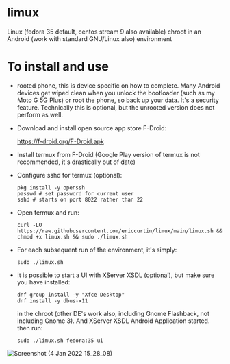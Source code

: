# limux

Linux (fedora 35 default, centos stream 9 also available) chroot in an Android (work with standard GNU/Linux also)  environment

# To install and use

- rooted phone, this is device specific on how to complete. Many Android devices get wiped clean when you unlock the bootloader (such as my Moto G 5G Plus) or root the phone, so back up your data. It's a security feature. Technically this is optional, but the unrooted version does not perform as well.

- Download and install open source app store F-Droid:

  https://f-droid.org/F-Droid.apk

- Install termux from F-Droid (Google Play version of termux is not recommended, it's drastically out of date)

- Configure sshd for termux (optional):

  ```
  pkg install -y openssh
  passwd # set password for current user
  sshd # starts on port 8022 rather than 22
  ```

- Open termux and run:

  ```
  curl -LO https://raw.githubusercontent.com/ericcurtin/limux/main/limux.sh && chmod +x limux.sh && sudo ./limux.sh
  ```

- For each subsequent run of the environment, it's simply:

  ```
  sudo ./limux.sh
  ```

- It is possible to start a UI with XServer XSDL (optional), but make sure you have installed:

  ```
  dnf group install -y "Xfce Desktop"
  dnf install -y dbus-x11
  ```

  in the chroot (other DE's work also, including Gnome Flashback, not including Gnome 3). And XServer XSDL Android Application started. then run:

  ```
  sudo ./limux.sh fedora:35 ui
  ```

![Screenshot (4 Jan 2022 15_28_08)](https://user-images.githubusercontent.com/1694275/148082696-b2391cf1-cbc5-4be5-8851-fccfa6c6ebb3.png)
